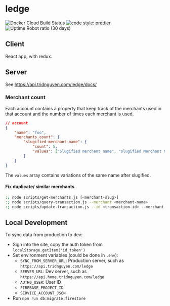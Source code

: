 # ledge

![Docker Cloud Build Status](https://img.shields.io/docker/cloud/build/tridnguyen/ledge.svg?style=flat-square)
[![code style: prettier](https://img.shields.io/badge/code_style-prettier-ff69b4.svg?style=flat-square)](https://github.com/prettier/prettier)
![Uptime Robot ratio (30 days)](https://img.shields.io/uptimerobot/ratio/m777127216-7258bdcfebd2c3759cd2fa85.svg?style=flat-square)

## Client

React app, with redux.

## Server

See <https://api.tridnguyen.com/ledge/docs/>

### Merchant count
Each account contains a property that keep track of the merchants used in that account and the number of times each merchant is used.

```json
// account
{
	"name": "foo",
	"merchants_count": {
		"slugified-merchant-name": {
			"count": 5,
			"values": ["Slugified merchant name", "slugified Merchant Name"]
		}
	}
}
```

The `values` array contains variations of the same name after slugified.

#### Fix duplicate/ similar merchants

```bash
:; node scripts/get-merchants.js [<merchant-slug>]
:; node scripts/query-transaction.js --merchant <merchant-name>
:; node scripts/update-transaction.js --id <transaction-id> --merchant <new-merchant-name>
```

## Local Development

To sync data from production to dev:

- Sign into the site, copy the auth token from `localStorage.getItem('id_token')`
- Set environment variables (could be done in `.env`):
	- `SYNC_FROM_SERVER_URL`: Production server, such as `https://api.tridnguyen.com/ledge`
	- `SERVER_URL`: Dev server, such as `https://api.home.tridnguyen.com/ledge`
	- `AUTH0_USER`: User ID
	- `FIREBASE_PROJECT_ID`
	- `SERVICE_ACCOUNT_JSON`
- Run `npm run db:migrate:firestore`
